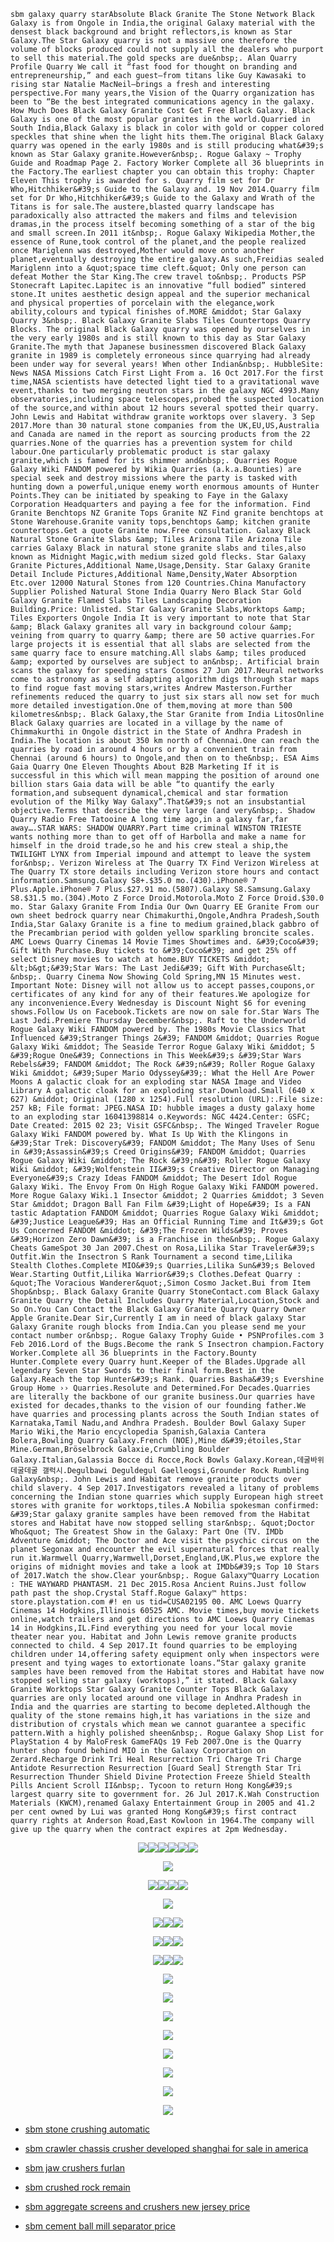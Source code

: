 
```
sbm galaxy quarry starAbsolute Black Granite The Stone Network Black Galaxy is from Ongole in India,the original Galaxy material with the densest black background and bright reflectors,is known as Star Galaxy.The Star Galaxy quarry is not a massive one therefore the volume of blocks produced could not supply all the dealers who purport to sell this material.The gold specks are due&nbsp;. Alan Quarry Profile Quarry We call it “fast food for thought on branding and entrepreneurship,” and each guest—from titans like Guy Kawasaki to rising star Natalie MacNeil—brings a fresh and interesting perspective.For many years,the Vision of the Quarry organization has been to “Be the best integrated communications agency in the galaxy. How Much Does Black Galaxy Granite Cost Get Free Black Galaxy. Black Galaxy is one of the most popular granites in the world.Quarried in South India,Black Galaxy is black in color with gold or copper colored speckles that shine when the light hits them.The original Black Galaxy quarry was opened in the early 1980s and is still producing what&#39;s known as Star Galaxy granite.However&nbsp;. Rogue Galaxy ~ Trophy Guide and Roadmap Page 2. Factory Worker Complete all 36 blueprints in the Factory.The earliest chapter you can obtain this trophy: Chapter Eleven This trophy is awarded for s. Quarry film set for Dr Who,Hitchhiker&#39;s Guide to the Galaxy and. 19 Nov 2014.Quarry film set for Dr Who,Hitchhiker&#39;s Guide to the Galaxy and Wrath of the Titans is for sale.The austere,blasted quarry landscape has paradoxically also attracted the makers and films and television dramas,in the process itself becoming something of a star of the big and small screen.In 2011 it&nbsp;. Rogue Galaxy Wikipedia Mother,the essence of Rune,took control of the planet,and the people realized once Mariglenn was destroyed,Mother would move onto another planet,eventually destroying the entire galaxy.As such,Freidias sealed Mariglenn into a &quot;space time cleft.&quot; Only one person can defeat Mother the Star King.The crew travel to&nbsp;. Products PSP Stonecraft Lapitec.Lapitec is an innovative “full bodied” sintered stone.It unites aesthetic design appeal and the superior mechanical and physical properties of porcelain with the elegance,work ability,colours and typical finishes of.MORE &middot; Star Galaxy Quarry 3&nbsp;. Black Galaxy Granite Slabs Tiles Countertops Quarry Blocks. The original Black Galaxy quarry was opened by ourselves in the very early 1980s and is still known to this day as Star Galaxy Granite.The myth that Japanese businessmen discovered Black Galaxy granite in 1989 is completely erroneous since quarrying had already been under way for several years! When other Indian&nbsp;. HubbleSite: News NASA Missions Catch First Light From a. 16 Oct 2017.For the first time,NASA scientists have detected light tied to a gravitational wave event,thanks to two merging neutron stars in the galaxy NGC 4993.Many observatories,including space telescopes,probed the suspected location of the source,and within about 12 hours several spotted their quarry. John Lewis and Habitat withdraw granite worktops over slavery. 3 Sep 2017.More than 30 natural stone companies from the UK,EU,US,Australia and Canada are named in the report as sourcing products from the 22 quarries.None of the quarries has a prevention system for child labour.One particularly problematic product is star galaxy granite,which is famed for its shimmer and&nbsp;. Quarries Rogue Galaxy Wiki FANDOM powered by Wikia Quarries (a.k.a.Bounties) are special seek and destroy missions where the party is tasked with hunting down a powerful,unique enemy worth enormous amounts of Hunter Points.They can be initiated by speaking to Faye in the Galaxy Corporation Headquarters and paying a fee for the information. Find Granite Benchtops NZ Granite Tops Granite NZ Find granite benchtops at Stone Warehouse.Granite vanity tops,benchtops &amp; kitchen granite countertops.Get a quote Granite now.Free consultation. Galaxy Black Natural Stone Granite Slabs &amp; Tiles Arizona Tile Arizona Tile carries Galaxy Black in natural stone granite slabs and tiles,also known as Midnight Magic,with medium sized gold flecks. Star Galaxy Granite Pictures,Additional Name,Usage,Density. Star Galaxy Granite Detail Include Pictures,Additional Name,Density,Water Absorption Etc.over 12000 Natural Stones from 120 Countries.China Manufactory Supplier Polished Natural Stone India Quarry Nero Black Star Gold Galaxy Granite Flamed Slabs Tiles Landscaping Decoration Building.Price: Unlisted. Star Galaxy Granite Slabs,Worktops &amp; Tiles Exporters Ongole India It is very important to note that Star &amp; Black Galaxy granites all vary in background colour &amp; veining from quarry to quarry &amp; there are 50 active quarries.For large projects it is essential that all slabs are selected from the same quarry face to ensure matching.All slabs &amp; tiles produced &amp; exported by ourselves are subject to an&nbsp;. Artificial brain scans the galaxy for speeding stars Cosmos 27 Jun 2017.Neural networks come to astronomy as a self adapting algorithm digs through star maps to find rogue fast moving stars,writes Andrew Masterson.Further refinements reduced the quarry to just six stars all now set for much more detailed investigation.One of them,moving at more than 500 kilometres&nbsp;. Black Galaxy,the Star Granite from India LitosOnline Black Galaxy quarries are located in a village by the name of Chimmakurthi in Ongole district in the State of Andhra Pradesh in India.The location is about 350 km north of Chennai.One can reach the quarries by road in around 4 hours or by a convenient train from Chennai (around 6 hours) to Ongole,and then on to the&nbsp;. ESA Aims Gaia Quarry One Eleven Thoughts About B2B Marketing If it is successful in this which will mean mapping the position of around one billion stars Gaia data will be able “to quantify the early formation,and subsequent dynamical,chemical and star formation evolution of the Milky Way Galaxy”.That&#39;s not an insubstantial objective.Terms that describe the very large (and very&nbsp;. Shadow Quarry Radio Free Tatooine A long time ago,in a galaxy far,far away….STAR WARS: SHADOW QUARRY.Part time criminal WINSTON TRIESTE wants nothing more than to get off of Harbolla and make a name for himself in the droid trade,so he and his crew steal a ship,the TWILIGHT LYNX from Imperial impound and attempt to leave the system for&nbsp;. Verizon Wireless at The Quarry TX Find Verizon Wireless at The Quarry TX store details including Verizon store hours and contact information.Samsung.Galaxy S8+.$35.0 mo.(430).iPhone® 7 Plus.Apple.iPhone® 7 Plus.$27.91 mo.(5807).Galaxy S8.Samsung.Galaxy S8.$31.5 mo.(304).Moto Z Force Droid.Motorola.Moto Z Force Droid.$30.0 mo. Star Galaxy Granite From India Our Own Quarry EE Granite From our own sheet bedrock quarry near Chimakurthi,Ongole,Andhra Pradesh,South India,Star Galaxy Granite is a fine to medium grained,black gabbro of the Precambrian period with golden yellow sparkling broncite scales. AMC Loews Quarry Cinemas 14 Movie Times Showtimes and. &#39;Coco&#39; Gift With Purchase.Buy tickets to &#39;Coco&#39; and get 25% off select Disney movies to watch at home.BUY TICKETS &middot; &lt;b&gt;&#39;Star Wars: The Last Jedi&#39; Gift With Purchase&lt; &nbsp;. Quarry Cinema Now Showing Cold Spring,MN 15 Minutes west. Important Note: Disney will not allow us to accept passes,coupons,or certificates of any kind for any of their features.We apologize for any inconvenience.Every Wednesday is Discount Night $6 for evening shows.Follow Us on Facebook.Tickets are now on sale for.Star Wars The Last Jedi.Premiere Thursday December&nbsp;. Raft to the Underworld Rogue Galaxy Wiki FANDOM powered by. The 1980s Movie Classics That Influenced &#39;Stranger Things 2&#39; FANDOM &middot; Quarries Rogue Galaxy Wiki &middot; The Seaside Terror Rogue Galaxy Wiki &middot; 5 &#39;Rogue One&#39; Connections in This Week&#39;s &#39;Star Wars Rebels&#39; FANDOM &middot; The Rock &#39;n&#39; Roller Rogue Galaxy Wiki &middot; &#39;Super Mario Odyssey&#39;: What the Hell Are Power Moons A galactic cloak for an exploding star NASA Image and Video Library A galactic cloak for an exploding star.Download.Small (640 x 627) &middot; Original (1280 x 1254).Full resolution (URL):.File size: 257 kB; File format: JPEG.NASA ID: hubble images a dusty galaxy home to an exploding star 16041398814 o.Keywords: NGC 4424.Center: GSFC; Date Created: 2015 02 23; Visit GSFC&nbsp;. The Winged Traveler Rogue Galaxy Wiki FANDOM powered by. What Is Up With the Klingons in &#39;Star Trek: Discovery&#39; FANDOM &middot; The Many Uses of Senu in &#39;Assassin&#39;s Creed Origins&#39; FANDOM &middot; Quarries Rogue Galaxy Wiki &middot; The Rock &#39;n&#39; Roller Rogue Galaxy Wiki &middot; &#39;Wolfenstein II&#39;s Creative Director on Managing Everyone&#39;s Crazy Ideas FANDOM &middot; The Desert Idol Rogue Galaxy Wiki. The Envoy From On High Rogue Galaxy Wiki FANDOM powered. More Rogue Galaxy Wiki.1 Insector &middot; 2 Quarries &middot; 3 Seven Star &middot; Dragon Ball Fan Film &#39;Light of Hope&#39; Is a FAN tastic Adaptation FANDOM &middot; Quarries Rogue Galaxy Wiki &middot; &#39;Justice League&#39; Has an Official Running Time and It&#39;s Got Us Concerned FANDOM &middot; &#39;The Frozen Wilds&#39; Proves &#39;Horizon Zero Dawn&#39; is a Franchise in the&nbsp;. Rogue Galaxy Cheats GameSpot 30 Jan 2007.Chest on Rosa,Lilika Star Traveler&#39;s Outfit.Win the Insectron S Rank Tournament a second time,Lilika Stealth Clothes.Complete MIO&#39;s Quarries,Lilika Sun&#39;s Beloved Wear.Starting Outfit,Lilika Warrior&#39;s Clothes.Defeat Quarry : &quot;The Voracious Wanderer&quot;,Simon Cosmo Jacket.Bui from Item Shop&nbsp;. Black Galaxy Granite Quarry StoneContact.com Black Galaxy Granite Quarry the Detail Includes Quarry Material,Location,Stock and So On.You Can Contact the Black Galaxy Granite Quarry Quarry Owner Apple Granite.Dear Sir,Currently I am in need of black galaxy Star Galaxy Granite rough blocks from India.Can you please send me your contact number or&nbsp;. Rogue Galaxy Trophy Guide • PSNProfiles.com 3 Feb 2016.Lord of the Bugs.Become the rank S Insectron champion.Factory Worker.Complete all 36 blueprints in the Factory.Bounty Hunter.Complete every Quarry hunt.Keeper of the Blades.Upgrade all legendary Seven Star Swords to their final form.Best in the Galaxy.Reach the top Hunter&#39;s Rank. Quarries Basha&#39;s Evershine Group Home ›› Quarries.Resolute and Determined.For Decades.Quarries are literally the backbone of our granite business.Our quarries have existed for decades,thanks to the vision of our founding father.We have quarries and processing plants across the South Indian states of Karnataka,Tamil Nadu,and Andhra Pradesh. Boulder Bowl Galaxy Super Mario Wiki,the Mario encyclopedia Spanish,Galaxia Cantera Bolera,Bowling Quarry Galaxy.French (NOE),Mine d&#39;étoiles,Star Mine.German,Bröselbrock Galaxie,Crumbling Boulder Galaxy.Italian,Galassia Bocce di Rocce,Rock Bowls Galaxy.Korean,데굴바위 데굴데굴 갤럭시.Degulbawi Deguldegul Gaelleogsi,Grounder Rock Rumbling Galaxy&nbsp;. John Lewis and Habitat remove granite products over child slavery. 4 Sep 2017.Investigators revealed a litany of problems concerning the Indian stone quarries which supply European high street stores with granite for worktops,tiles.A Nobilia spokesman confirmed: &#39;Star galaxy granite samples have been removed from the Habitat stores and Habitat have now stopped selling star&nbsp;. &quot;Doctor Who&quot; The Greatest Show in the Galaxy: Part One (TV. IMDb Adventure &middot; The Doctor and Ace visit the psychic circus on the planet Segonax and encounter the evil supernatural forces that really run it.Warmwell Quarry,Warmwell,Dorset,England,UK.Plus,we explore the origins of midnight movies and take a look at IMDb&#39;s Top 10 Stars of 2017.Watch the show.Clear your&nbsp;. Rogue Galaxy™Quarry Location : THE WAYWARD PHANTASM. 21 Dec 2015.Rosa Ancient Ruins.Just follow path past the shop.Crystal Staff.Rogue Galaxy™ https: store.playstation.com #! en us tid=CUSA02195 00. AMC Loews Quarry Cinemas 14 Hodgkins,Illinois 60525 AMC. Movie times,buy movie tickets online,watch trailers and get directions to AMC Loews Quarry Cinemas 14 in Hodgkins,IL.Find everything you need for your local movie theater near you. Habitat and John Lewis remove granite products connected to child. 4 Sep 2017.It found quarries to be employing children under 14,offering safety equipment only when inspectors were present and tying wages to extortionate loans.“Star galaxy granite samples have been removed from the Habitat stores and Habitat have now stopped selling star galaxy (worktops),” it stated. Black Galaxy Granite Worktops Star Galaxy Granite Counter Tops Black Galaxy quarries are only located around one village in Andhra Pradesh in India and the quarries are starting to become depleted.Although the quality of the stone remains high,it has variations in the size and distribution of crystals which mean we cannot guarantee a specific pattern.With a highly polished sheen&nbsp;. Rogue Galaxy Shop List for PlayStation 4 by MaloFresk GameFAQs 19 Feb 2007.One is the Quarry hunter shop found behind MIO in the Galaxy Corporation on Zerard.Recharge Drink Tri Heal Resurrection Tri Charge Tri Charge Antidote Resurrection Resurrection [Guard Seal] Strength Star Tri Resurrection Thunder Shield Divine Protection Freeze Shield Stealth Pills Ancient Scroll II&nbsp;. Tycoon to return Hong Kong&#39;s largest quarry site to government for. 26 Jul 2017.K.Wah Construction Materials (KWCM),renamed Galaxy Entertainment Group in 2005 and 41.2 per cent owned by Lui was granted Hong Kong&#39;s first contract quarry rights at Anderson Road,East Kowloon in 1964.The company will give up the quarry when the contract expires at 2pm Wednesday. 
```

<div align="center">
  
<a rel="nofollow" href="https://m.shibang-china.com?f=github&k=sbm+galaxy+quarry+star"><img src="https://static.shibang-china.com/en/l.png"></a><img src="https://static.shibang-china.com/en/hw.png"><a rel="nofollow" href="https://m.shibang-china.com/product/?f=github&k=sbm+galaxy+quarry+star"><img src="https://static.shibang-china.com/en/p.png"></a><a rel="nofollow" href="https://m.shibang-china.com/cases/?f=github&k=sbm+galaxy+quarry+star"><img src="https://static.shibang-china.com/en/c.png"></a><a rel="nofollow" href="https://m.shibang-china.com/news/?f=github&k=sbm+galaxy+quarry+star"><img src="https://static.shibang-china.com/en/n.png"></a><a rel="nofollow" href="https://m.shibang-china.com?f=github&k=sbm+galaxy+quarry+star"><img src="https://static.shibang-china.com/en/m.png"></a>

<a rel="nofollow" href="https://m.shibang-china.com/product/?f=github&k=sbm+galaxy+quarry+star"><img src="https://static.shibang-china.com/en/b.jpg"></a>
  
<a rel="nofollow" href="https://m.shibang-china.com/solution-aggregate.html?f=github&k=sbm+galaxy+quarry+star"><img src="https://static.shibang-china.com/en/a.jpg"></a><a rel="nofollow" href="https://m.shibang-china.com/solution-mine.html?f=github&k=sbm+galaxy+quarry+star"><img src="https://static.shibang-china.com/en/m.jpg"></a><a rel="nofollow" href="https://m.shibang-china.com/solution-mill.html?f=github&k=sbm+galaxy+quarry+star"><img src="https://static.shibang-china.com/en/g.jpg"></a><a rel="nofollow" href="https://m.shibang-china.com/solution-epc.html?f=github&k=sbm+galaxy+quarry+star"><img src="https://static.shibang-china.com/en/e.jpg"></a>

<a rel="nofollow" href="https://m.shibang-china.com/product/?f=github&k=sbm+galaxy+quarry+star"><img src="https://static.shibang-china.com/en/a-p.png"></a>

<a rel="nofollow" href="https://m.shibang-china.com/product/crusher/c6x.html?f=github&k=sbm+galaxy+quarry+star"><img src="https://static.shibang-china.com/en/j.jpg"></a><a rel="nofollow" href="https://m.shibang-china.com/product/crusher/ci5x.html?f=github&k=sbm+galaxy+quarry+star"><img src="https://static.shibang-china.com/en/i.jpg"></a><a rel="nofollow" href="https://m.shibang-china.com/product/crusher/hst.html?f=github&k=sbm+galaxy+quarry+star"><img src="https://static.shibang-china.com/en/c.jpg"></a>

<a rel="nofollow" href="https://m.shibang-china.com/product/mill/mtw.html?f=github&k=sbm+galaxy+quarry+star"><img src="https://static.shibang-china.com/en/mtw.jpg"></a><a rel="nofollow" href="https://m.shibang-china.com/product/mill/scm.html?f=github&k=sbm+galaxy+quarry+star"><img src="https://static.shibang-china.com/en/scm.jpg"></a><a rel="nofollow" href="https://m.shibang-china.com/product/mill/lm.html?f=github&k=sbm+galaxy+quarry+star"><img src="https://static.shibang-china.com/en/lm.jpg"></a>

<a rel="nofollow" href="https://m.shibang-china.com/product/sand/vsi6x.html?f=github&k=sbm+galaxy+quarry+star"><img src="https://static.shibang-china.com/en/6x.jpg"></a><a rel="nofollow" href="https://m.shibang-china.com/product/sand/vu.html?f=github&k=sbm+galaxy+quarry+star"><img src="https://static.shibang-china.com/en/vu.jpg"></a><a rel="nofollow" href="https://m.shibang-china.com/product/mobile/klun.html?f=github&k=sbm+galaxy+quarry+star"><img src="https://static.shibang-china.com/en/k.jpg"></a>

<a rel="nofollow" href="https://m.shibang-china.com/cases/?f=github&k=sbm+galaxy+quarry+star"><img src="https://static.shibang-china.com/en/case.png"></a>

<a rel="nofollow" href="https://m.shibang-china.com/cases/aggregate/202.html?f=github&k=sbm+galaxy+quarry+star"><img src="https://static.shibang-china.com/en/c-1.jpg"></a>

<a rel="nofollow" href="https://m.shibang-china.com/cases/aggregate/203.html?f=github&k=sbm+galaxy+quarry+star"><img src="https://static.shibang-china.com/en/c-2.jpg"></a>

<a rel="nofollow" href="https://m.shibang-china.com/cases/mill/123.html?f=github&k=sbm+galaxy+quarry+star"><img src="https://static.shibang-china.com/en/c-3.jpg"></a>

<a rel="nofollow" href="https://m.shibang-china.com/contact_us.html?f=github&k=sbm+galaxy+quarry+star"><img src="https://static.shibang-china.com/en/contact.png"></a>

<a rel="nofollow" href="https://swt.shibang-china.com/?f=github&k=sbm+galaxy+quarry+star"><img src="https://static.shibang-china.com/en/chat.png"></a>

<a rel="nofollow" href="https://whatsapp.shibangsoft.com/WhatsApp.php?f=github&k=sbm+galaxy+quarry+star"><img src="https://static.shibang-china.com/en/whatsapp.png"></a>

<a rel="nofollow" href="https://m.shibang-china.com/?f=github&k=sbm+galaxy+quarry+star"><img src="https://static.shibang-china.com/en/website.png"></a>

</div>


* [sbm stone crushing automatic](sbm%20stone%20crushing%20automatic.md)

* [sbm crawler chassis crusher developed shanghai for sale in america](sbm%20crawler%20chassis%20crusher%20developed%20shanghai%20for%20sale%20in%20america.md)

* [sbm jaw crushers furlan](sbm%20jaw%20crushers%20furlan.md)

* [sbm crushed rock remain](sbm%20crushed%20rock%20remain.md)

* [sbm aggregate screens and crushers new jersey price](sbm%20aggregate%20screens%20and%20crushers%20new%20jersey%20price.md)

* [sbm cement ball mill separator price](sbm%20cement%20ball%20mill%20separator%20price.md)